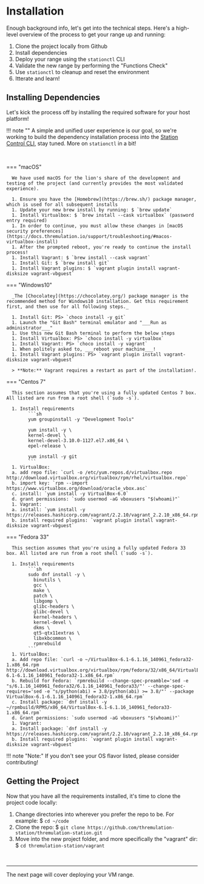 # Installation

Enough background info, let's get into the technical steps. Here's a high-level overview of the process to get your range up and running:

1. Clone the project locally from Github
1. Install dependencies
1. Deploy your range using the `stationctl` CLI
1. Validate the new range by performing the "Functions Check"
1. Use `stationctl` to cleanup and reset the environment
1. Itterate and learn!


## Installing Dependencies

Let's kick the process off by installing the required software for your host platform!

!!! note ""
      A simple and unified user experience is our goal, so we're working to build the dependency installation process into the [Station Control CLI](https://docs.thremulation.io/support/stationctl/), stay tuned. More on `stationctl` in a bit!

<br>

=== "macOS"
      
      We have used macOS for the lion's share of the development and testing of the project (and currently provides the most validated experience).

      1. Ensure you have the [Homebrew](https://brew.sh/) package manager, which is used for all subsequent installs
      1. Update your new brew install by running: $ `brew update`
      1. Install Virtualbox: $ `brew install --cask virtualbox` (password entry required)
      1. In order to continue, you must allow these changes in [macOS security preferences](https://docs.thremulation.io/support/troubleshooting/#macos-virtualbox-install)
      1. After the prompted reboot, you're ready to continue the install process!
      1. Install Vagrant: $ `brew install --cask vagrant`
      1. Install Git: $ `brew install git`
      1. Install Vagrant plugins: $ `vagrant plugin install vagrant-disksize vagrant-vbguest`

=== "Windows10"
  
      _The [Chocolatey](https://chocolatey.org/) package manager is the recommended method for Windows10 installation. Get this requirement first, and then use for all following steps._

      1. Install Git: PS> `choco install -y git`
      1. Launch the "Git Bash" terminal emulator and "___Run as administrator___"
      1. Use this new Git Bash terminal to perform the below steps
      1. Install Virtualbox: PS> `choco install -y virtualbox`
      1. Install Vagrant: PS> `choco install -y vagrant`
      1. When politely asked to, ___reboot your machine___!
      1. Install Vagrant plugins: PS> `vagrant plugin install vagrant-disksize vagrant-vbguest`
      
      > **Note:** Vagrant requires a restart as part of the installation!.

=== "Centos 7"

      This section assumes that you're using a fully updated Centos 7 box. All listed are run from a root shell (`sudo -s`).
      
      1. Install requirements
            ```sh
            yum groupinstall -y "Development Tools"

            yum install -y \
            kernel-devel \
            kernel-devel-3.10.0-1127.el7.x86_64 \
            epel-release \

            yum install -y git
            ```
      1. VirtualBox:
      a. add repo file: `curl -o /etc/yum.repos.d/virtualbox.repo http://download.virtualbox.org/virtualbox/rpm/rhel/virtualbox.repo`  
      b. import key: `rpm --import https://www.virtualbox.org/download/oracle_vbox.asc`  
      c. install: `yum install -y VirtualBox-6.0`
      d. grant permissions: `sudo usermod -aG vboxusers "$(whoami)"` 
      1. Vagrant:
      a. install: `yum install -y https://releases.hashicorp.com/vagrant/2.2.10/vagrant_2.2.10_x86_64.rpm`  
      b. install required plugins: `vagrant plugin install vagrant-disksize vagrant-vbguest`

=== "Fedora 33"

      This section assumes that you're using a fully updated Fedora 33 box. All listed are run from a root shell (`sudo -s`).

      1. Install requirements
            ```sh
            sudo dnf install -y \
              binutils \
              gcc \
              make \
              patch \
              libgomp \
              glibc-headers \
              glibc-devel \
              kernel-headers \
              kernel-devel \
              dkms \
              qt5-qtx11extras \
              libxkbcommon \
              rpmrebuild
            ```
      1. VirtualBox:  
      a. Add repo file: `curl -o ~/VirtualBox-6.1-6.1.16_140961_fedora32-1.x86_64.rpm http://download.virtualbox.org/virtualbox/rpm/fedora/32/x86_64/VirtualBox-6.1-6.1.16_140961_fedora32-1.x86_64.rpm`  
      b. Rebuild for Fedora: `rpmrebuild --change-spec-preamble='sed -e "s/6.1.16_140961_fedora32/6.1.16_140961_fedora33/"' --change-spec-requires='sed -e "s/python(abi) = 3.8/python(abi) >= 3.8/"' --package VirtualBox-6.1-6.1.16_140961_fedora32-1.x86_64.rpm`  
      c. Install package: `dnf install -y ~/rpmbuild/RPMS/x86_64/VirtualBox-6.1-6.1.16_140961_fedora33-1.x86_64.rpm`      
      d. Grant permissions: `sudo usermod -aG vboxusers "$(whoami)"`
      1. Vagrant:  
      a. Install package: `dnf install -y https://releases.hashicorp.com/vagrant/2.2.10/vagrant_2.2.10_x86_64.rpm`  
      b. Install required plugins: `vagrant plugin install vagrant-disksize vagrant-vbguest`


!!! note "Note:"
      If you don't see your OS flavor listed, please consider contributing!

## Getting the Project

Now that you have all the requirements installed, it's time to clone the project code locally:  

1. Change directories into wherever you prefer the repo to be. For example: $ `cd ~/code`
1. Clone the repo: $ `git clone https://github.com/thremulation-station/thremulation-station.git`
1. Move into the new project folder, and more specifically the "vagrant" dir: $ `cd thremulation-station/vagrant`


<br>

---
The next page will cover deploying your VM range.
